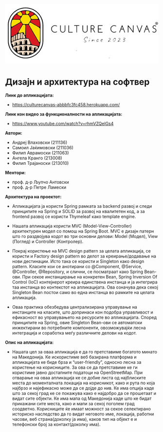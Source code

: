 ![alt text](https://github.com/VlahovskiAndrej/DIANS/blob/main/Domasna3,4/CultureCanvasMK/src/main/resources/static/images/cc.webp?raw=true&&size=100x100) 
# Дизајн и архитектура на софтвер

**Линк до апликацијата:**<br  />
-  https://culturecanvas-abbbfc3fc458.herokuapp.com/

**Линк кон видео за функционалности на апликацијата:** <br  />
-  https://www.youtube.com/watch?v=rhmVZQelGs4

**Автори:**<br />
- Андреј Влаховски (211136)<br /> 
- Самоил Јаќимовски (211036)<br />
- Филип Аврамоски (211063)<br />
- Ангела Кранго (213008)<br />
- Филип Трајаноски (213010)

**Ментори:**<br />
- проф. д-р Љупчо Антовски<br />
- проф. д-р Петре Ламески<br />

**Архитектура на проектот:**<br />
- Апликацијата ја користи Spring рамката за backend развој и следи принципите на Spring и SOLID
за развој на квалитетен код, a за frontend развој се користи Thymeleaf како template engine.<br />

* Нашата апликација користи MVC (Model-View-Controller) архитектурен модел со помош на Spring Boot.
MVC е дизајн патерн што го раздвојува кодот во три основни делови: Model (Модел), View (Поглед) и Controller (Контролер).<br />

* Покрај користење на MVC design pattern за целата апликација, се користи и 
Factory design pattern во делот за креирање/додавање на нови дестинации.
Исто така се користи и Singleton како design pattern. Класите кои се анотирани со @Component, @Service, @Controller, @Repository,
и слични, се посматраат како Spring Bean-ови. При секое инстанцирање на конкретен Bean,
Spring Inversion Of Control (IoC) контејнерот креира единствена инстанца и ја интегрира
таа инстанца во контекстот на апликацијата. Ова означува дека секој Singleton Bean постои
само во една инстанца во рамките на целата апликација.<br />

* Оваа практика обезбедува централизирана управување на инстанците на класите,
што допринаси кон подобра управливост и ефикасност во управувањето на ресурсите во апликацијата.
Според принципите на Spring, овие Singleton Bean-ови се автоматски инжектирани во потребните компоненти,
овозможувајќи лесна интеграција и соработка меѓу различните делови на кодот.<br />

**Опис на апликацијата:**<br />
- Нашата цел за оваа апликација е да го претставиме богатото минато на Македонија.
Ке искористиме веб базирана платформа и апликацијата ке биде брза и “user-friendly”,
односно лесна за користење на корисниците. За ова се да претставиме ке ги
користиме јавно достапните податоци на OpenStreetMap. При отварање на оваа
апликација ке се добие листа од најблиските места до моменталната локација на
корисникот, како и рута по која најбрзо и најефикасно може да се дојде до нив. Ке има
опција каде што за секој град ке се покажува како е најдобро да се прошетаат и видат
сите објекти. Ке има мапа од Македонија каде што ке бидат прикажани сите места,
како и мапи за секој поголем град соодветно. Корисниците ќе имаат можност за секое
селектирано историско наследство да го видат неговото име, локација, работни
часови, веб страна(доколку ја има), каков тип на објект е и телефонски број за
контакт(доколку има).

